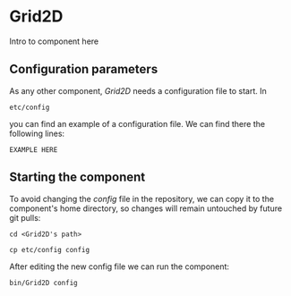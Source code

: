 # Grid2D
Intro to component here


## Configuration parameters
As any other component, *Grid2D* needs a configuration file to start. In
```
etc/config
```
you can find an example of a configuration file. We can find there the following lines:
```
EXAMPLE HERE
```

## Starting the component
To avoid changing the *config* file in the repository, we can copy it to the component's home directory, so changes will remain untouched by future git pulls:

```
cd <Grid2D's path> 
```
```
cp etc/config config
```

After editing the new config file we can run the component:

```
bin/Grid2D config
```

